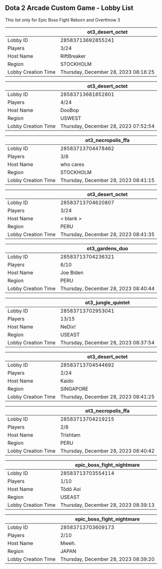 ## Dota 2 Arcade Custom Game - Lobby List

This list only for Epic Boss Fight Reborn and Overthrow 3

|  | ot3_desert_octet |
| ------ | ------ |
| Lobby ID | 28583713692855241 |
| Players | 3/24 |
| Host Name | RiftBreaker |
| Region | STOCKHOLM |
| Lobby Creation Time | Thursday, December 28, 2023 08:16:25 |


|  | ot3_desert_octet |
| ------ | ------ |
| Lobby ID | 28583713681852801 |
| Players | 4/24 |
| Host Name | DooBop |
| Region | USWEST |
| Lobby Creation Time | Thursday, December 28, 2023 07:52:54 |


|  | ot3_necropolis_ffa |
| ------ | ------ |
| Lobby ID | 28583713704478462 |
| Players | 3/8 |
| Host Name | who cares |
| Region | STOCKHOLM |
| Lobby Creation Time | Thursday, December 28, 2023 08:41:15 |


|  | ot3_desert_octet |
| ------ | ------ |
| Lobby ID | 28583713704620807 |
| Players | 3/24 |
| Host Name | < blank > |
| Region | PERU |
| Lobby Creation Time | Thursday, December 28, 2023 08:41:35 |


|  | ot3_gardens_duo |
| ------ | ------ |
| Lobby ID | 28583713704236321 |
| Players | 6/10 |
| Host Name | Joe Biden |
| Region | PERU |
| Lobby Creation Time | Thursday, December 28, 2023 08:40:44 |


|  | ot3_jungle_quintet |
| ------ | ------ |
| Lobby ID | 28583713702953041 |
| Players | 13/15 |
| Host Name | NeDix! |
| Region | USEAST |
| Lobby Creation Time | Thursday, December 28, 2023 08:37:54 |


|  | ot3_desert_octet |
| ------ | ------ |
| Lobby ID | 28583713704544692 |
| Players | 2/24 |
| Host Name | Kaido |
| Region | SINGAPORE |
| Lobby Creation Time | Thursday, December 28, 2023 08:41:25 |


|  | ot3_necropolis_ffa |
| ------ | ------ |
| Lobby ID | 28583713704219215 |
| Players | 2/8 |
| Host Name | Trishtam |
| Region | PERU |
| Lobby Creation Time | Thursday, December 28, 2023 08:40:42 |


|  | epic_boss_fight_nightmare |
| ------ | ------ |
| Lobby ID | 28583713703554114 |
| Players | 1/10 |
| Host Name | Tōdō Aoi |
| Region | USEAST |
| Lobby Creation Time | Thursday, December 28, 2023 08:39:13 |


|  | epic_boss_fight_nightmare |
| ------ | ------ |
| Lobby ID | 28583713703609173 |
| Players | 2/10 |
| Host Name | Mweh. |
| Region | JAPAN |
| Lobby Creation Time | Thursday, December 28, 2023 08:39:20 |


